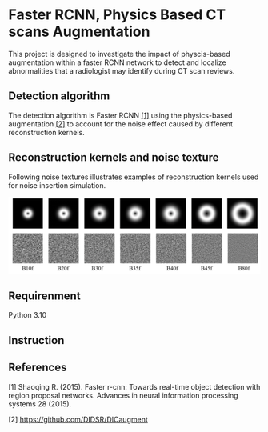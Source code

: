 # Faster RCNN, Physics Based CT scans Augmentation

This project is designed to investigate the impact of physcis-based augmentation within a faster RCNN network to detect and localize abnormalities that a radiologist may identify during CT scan reviews.

## Detection algorithm

The detection algorithm is Faster RCNN [[1]](#1) using the physics-based augmentation [[2]](#2) to account for the noise effect caused by different reconstruction kernels.

## Reconstruction kernels and noise texture
Following noise textures illustrates examples of reconstruction kernels used for noise insertion simulation.

![Alt Text](/Figures/Kernels.gif)

## Requirenment
Python 3.10

## Instruction



## References
<a id="1">[1]</a> 
Shaoqing R. (2015). 
Faster r-cnn: Towards real-time object detection with region proposal networks. Advances in neural information processing systems 28 (2015).

<a id="2">[2]</a> 
https://github.com/DIDSR/DICaugment
